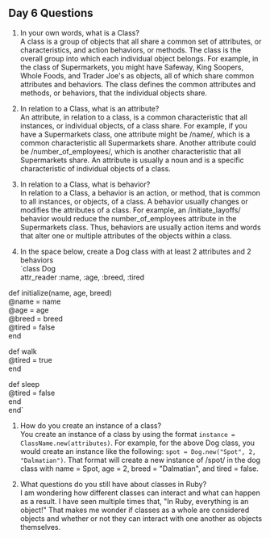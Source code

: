 ## Day 6 Questions

1. In your own words, what is a Class?  
A class is a group of objects that all share a common set of attributes, or characteristics, and action behaviors, or methods. The class is the overall group into which each individual object belongs. For example, in the class of Supermarkets, you might have Safeway, King Soopers, Whole Foods, and Trader Joe's as objects, all of which share common attributes and behaviors. The class defines the common attributes and methods, or behaviors, that the individual objects share.

1. In relation to a Class, what is an attribute?  
An attribute, in relation to a class, is a common characteristic that all instances, or individual objects, of a class share. For example, if you have a Supermarkets class, one attribute might be /name/, which is a common characteristic all Supermarkets share. Another attribute could be /number_of_employees/, which is another characteristic that all Supermarkets share. An attribute is usually a noun and is a specific characteristic of individual objects of a class.

1. In relation to a Class, what is behavior?  
In relation to a Class, a behavior is an action, or method, that is common to all instances, or objects, of a class. A behavior usually changes or modifies the attributes of a class. For example, an /initiate_layoffs/ behavior would reduce the number_of_employees attribute in the Supermarkets class. Thus, behaviors are usually action items and words that alter one or multiple attributes of the objects within a class.

1. In the space below, create a Dog class with at least 2 attributes and 2 behaviors  
`class Dog  
  attr_reader :name, :age, :breed, :tired  

  def initialize(name, age, breed)  
    @name   = name  
    @age    = age  
    @breed = breed  
    @tired = false  
  end  

  def walk  
    @tired = true  
  end  

  def sleep  
    @tired = false  
  end  
end`

1. How do you create an instance of a class?  
You create an instance of a class by using the format `instance = ClassName.new(attributes)`. For example, for the above Dog class, you would create an instance like the following:  `spot = Dog.new("Spot", 2, "Dalmatian")`. That format will create a new instance of /spot/ in the dog class with name = Spot, age = 2, breed = "Dalmatian", and tired = false.

1. What questions do you still have about classes in Ruby?  
I am wondering how different classes can interact and what can happen as a result. I have seen multiple times that, "In Ruby, everything is an object!" That makes me wonder if classes as a whole are considered objects and whether or not they can interact with one another as objects themselves.
